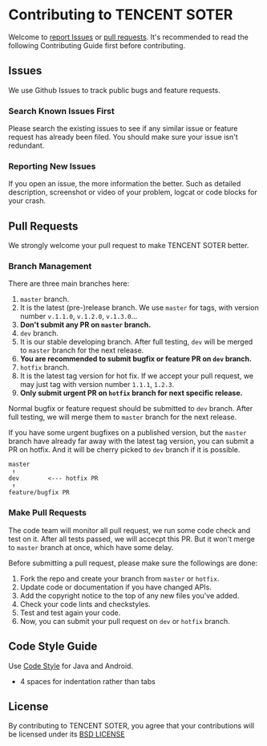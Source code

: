 # Contributing to TENCENT SOTER
Welcome to [report Issues](https://github.com/Tencent/tinker/issues) or [pull requests](https://github.com/Tencent/tinker/pulls). It's recommended to read the following Contributing Guide first before contributing. 



## Issues
We use Github Issues to track public bugs and feature requests.

### Search Known Issues First
Please search the existing issues to see if any similar issue or feature request has already been filed. You should make sure your issue isn't redundant.

### Reporting New Issues
If you open an issue, the more information the better. Such as detailed description, screenshot or video of your problem, logcat or code blocks for your crash.

## Pull Requests
We strongly welcome your pull request to make TENCENT SOTER better. 

### Branch Management
There are three main branches here:

1. `master` branch.
2. It is the latest (pre-)release branch. We use `master` for tags, with version number `v.1.1.0`, `v.1.2.0`, `v.1.3.0`...
3. **Don't submit any PR on `master` branch.**
4. `dev` branch. 
5. It is our stable developing branch. After full testing, `dev` will be merged to `master` branch for the next release.
6. **You are recommended to submit bugfix or feature PR on `dev` branch.**
7. `hotfix` branch. 
8. It is the latest tag version for hot fix. If we accept your pull request, we may just tag with version number `1.1.1`, `1.2.3`.
9. **Only submit urgent PR on `hotfix` branch for next specific release.**

Normal bugfix or feature request should be submitted to `dev` branch. After full testing, we will merge them to `master` branch for the next release. 

If you have some urgent bugfixes on a published version, but the `master` branch have already far away with the latest tag version, you can submit a PR on hotfix. And it will be cherry picked to `dev` branch if it is possible.

```
master
 ↑
dev        <--- hotfix PR
 ↑ 
feature/bugfix PR
```

### Make Pull Requests
The code team will monitor all pull request, we run some code check and test on it. After all tests passed, we will accecpt this PR. But it won't merge to `master` branch at once, which have some delay.

Before submitting a pull request, please make sure the followings are done:

1. Fork the repo and create your branch from `master` or `hotfix`.
2. Update code or documentation if you have changed APIs.
3. Add the copyright notice to the top of any new files you've added.
4. Check your code lints and checkstyles.
5. Test and test again your code.
6. Now, you can submit your pull request on `dev` or `hotfix` branch.

## Code Style Guide
Use [Code Style](https://github.com/Tencent/tinker/blob/master/checkstyle.xml) for Java and Android.

* 4 spaces for indentation rather than tabs

## License
By contributing to TENCENT SOTER, you agree that your contributions will be licensed
under its [BSD LICENSE](https://github.com/Tencent/tinker/blob/master/LICENSE)
